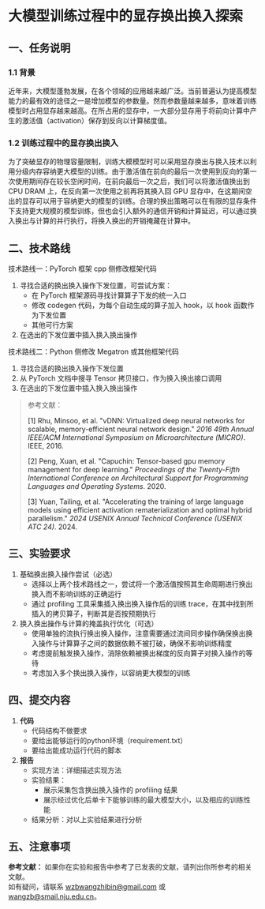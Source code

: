 # 大模型训练过程中的显存换出换入探索

## 一、任务说明
### 1.1 背景
近年来，大模型蓬勃发展，在各个领域的应用越来越广泛。当前普遍认为提高模型能力的最有效的途径之一是增加模型的参数量。然而参数量越来越多，意味着训练模型时占用显存越来越高。在所占用的显存中，一大部分显存用于将前向计算中产生的激活值（activation）保存到反向以计算梯度值。

### 1.2 训练过程中的显存换出换入
为了突破显存的物理容量限制，训练大模模型时可以采用显存换出与换入技术以利用分级内存容纳更大模型的训练。由于激活值在前向的最后一次使用到反向的第一次使用期间存在较长空闲时间，在前向最后一次之后，我们可以将激活值换出到 CPU DRAM 上，在反向第一次使用之前再将其换入回 GPU 显存中，在这期间空出的显存可以用于容纳更大的模型的训练。合理的换出策略可以在有限的显存条件下支持更大规模的模型训练，但也会引入额外的通信开销和计算延迟，可以通过换入换出与计算的并行执行，将换入换出的开销掩藏在计算中。

## 二、技术路线
技术路线一：PyTorch 框架 cpp 侧修改框架代码

1. 寻找合适的换出换入操作下发位置，可尝试方案：
    - 在 PyTorch 框架源码寻找计算算子下发的统一入口
    - 修改 codegen 代码，为每个自动生成的算子加入 hook，以 hook 函数作为下发位置
    - 其他可行方案
2. 在选出的下发位置中插入换入换出操作

技术路线二：Python 侧修改 Megatron 或其他框架代码

1. <font style="color:rgb(38, 38, 38);">寻找合适的换出换入操作下发位置</font>
2. <font style="color:rgb(38, 38, 38);">从 PyTorch 文档中搜寻 Tensor 拷贝接口，作为换入换出接口调用</font>
3. <font style="color:rgb(38, 38, 38);">在选出的下发位置中插入换入换出操作</font>

> 参考文献：
>
> <font style="color:rgb(34, 34, 34);">[1] Rhu, Minsoo, et al. "vDNN: Virtualized deep neural networks for scalable, memory-efficient neural network design." </font>_<font style="color:rgb(34, 34, 34);">2016 49th Annual IEEE/ACM International Symposium on Microarchitecture (MICRO)</font>_<font style="color:rgb(34, 34, 34);">. IEEE, 2016.</font>
>
> <font style="color:rgb(34, 34, 34);">[2] Peng, Xuan, et al. "Capuchin: Tensor-based gpu memory management for deep learning." </font>_<font style="color:rgb(34, 34, 34);">Proceedings of the Twenty-Fifth International Conference on Architectural Support for Programming Languages and Operating Systems</font>_<font style="color:rgb(34, 34, 34);">. 2020.</font>
>
> <font style="color:rgb(34, 34, 34);">[3] Yuan, Tailing, et al. "Accelerating the training of large language models using efficient activation rematerialization and optimal hybrid parallelism." </font>_<font style="color:rgb(34, 34, 34);">2024 USENIX Annual Technical Conference (USENIX ATC 24)</font>_<font style="color:rgb(34, 34, 34);">. 2024.</font>
>

## **<font style="color:rgb(38, 38, 38);">三、实验要求</font>**
1. 基础换出换入操作尝试（必选）
    - 选择以上两个技术路线之一，尝试将一个激活值按照其生命周期进行换出换入而不影响训练的正确运行
    - 通过 profiling 工具采集插入换出换入操作后的训练 trace，在其中找到所插入的拷贝算子，判断其是否按预期执行
2. 换入换出操作与计算的掩盖执行优化（可选）
    - 使用单独的流执行换出换入操作，注意需要通过流间同步操作确保换出换入操作与计算算子之间的数据依赖不被打破，确保不影响训练精度
    - 考虑提前触发换入操作，消除依赖被换出梯度的反向算子对换入操作的等待
    - 考虑加入多个换出换入操作，以容纳更大模型的训练

## **<font style="color:rgb(38, 38, 38);">四、提交内容</font>**
1. **<font style="color:rgb(38, 38, 38);">代码</font>**
    - <font style="color:rgb(38, 38, 38);">代码结构不做要求</font>
    - <font style="color:rgb(38, 38, 38);">要给出能够运行的python环境（requirement.txt）</font>
    - <font style="color:rgb(38, 38, 38);">要给出能成功运行代码的脚本</font>
2. **<font style="color:rgb(38, 38, 38);">报告</font>**
    - <font style="color:rgb(38, 38, 38);">实现方法：详细描述实现方法</font>
    - <font style="color:rgb(38, 38, 38);">实验结果：</font>
        * <font style="color:rgb(38, 38, 38);">展示采集包含换出换入操作的 profiling 结果</font>
        * <font style="color:rgb(38, 38, 38);">展示经过优化后单卡下能够训练的最大模型大小，以及相应的训练性能</font>
    - <font style="color:rgb(38, 38, 38);">结果分析：对以上实验结果进行分析</font>

## **<font style="color:rgb(38, 38, 38);">五、注意事项</font>**
**<font style="color:rgb(38, 38, 38);">参考文献：</font>**<font style="color:rgb(38, 38, 38);"> 如果你在实验和报告中参考了已发表的文献，请列出你所参考的相关文献。  
</font><font style="color:rgb(38, 38, 38);">如有疑问，请联系 wzbwangzhibin@gmail.com 或 wangzb@smail.nju.edu.cn。</font>

